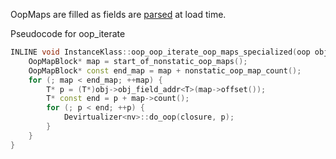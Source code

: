 
OopMaps are filled as fields are [parsed](./classfile/field-parser.md) at load time.

Pseudocode for oop_iterate

```c++
INLINE void InstanceKlass::oop_oop_iterate_oop_maps_specialized(oop obj, OopClosureType* closure) {
	OopMapBlock* map = start_of_nonstatic_oop_maps();
    OopMapBlock* const end_map = map + nonstatic_oop_map_count();
    for (; map < end_map; ++map) {
    	T* p = (T*)obj->obj_field_addr<T>(map->offset());
        T* const end = p + map->count();
        for (; p < end; ++p) {
        	Devirtualizer<nv>::do_oop(closure, p);
        }
    }
}
```
